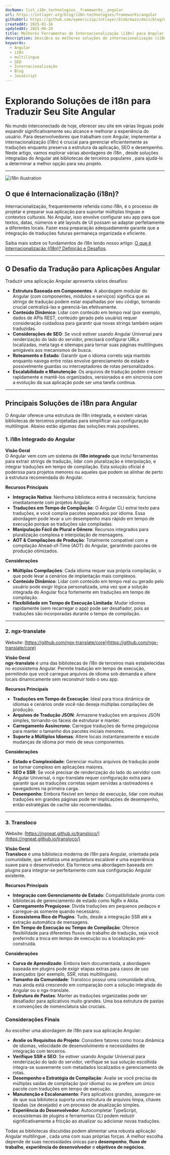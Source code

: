 ```yaml
---
docName: list_i18n_technologies__frameworks__angular
url: https://intlayer.org/blog/i18n-technologies/frameworks/angular
githubUrl: https://github.com/aymericzip/intlayer/blob/main/docs/blog/en/list_i18n_technologies/frameworks/angular.md
createdAt: 2025-01-16
updatedAt: 2025-06-29
title: Melhores Ferramentas de Internacionalização (i18n) para Angular
description: Descubra os melhores soluções de internacionalização (i18n) para enfrentar desafios de tradução, melhorar a pesquisa na web e oferecer uma experiência web global sem problemas.
keywords:
  - Angular
  - i18n
  - multilíngue
  - SEO
  - Internacionalização
  - Blog
  - JavaScript
---
```


# Explorando Soluções de i18n para Traduzir Seu Site Angular

No mundo interconectado de hoje, oferecer seu site em várias línguas pode expandir significativamente seu alcance e melhorar a experiência do usuário. Para desenvolvedores que trabalham com Angular, implementar a internacionalização (i18n) é crucial para gerenciar eficientemente as traduções enquanto preserva a estrutura da aplicação, SEO e desempenho. Neste artigo, vamos explorar várias abordagens de i18n , desde soluções integradas do Angular até bibliotecas de terceiros populares , para ajudá-lo a determinar a melhor opção para seu projeto.

---

![i18n illustration](https://github.com/aymericzip/intlayer/blob/main/docs/blog/assets/i18n.webp)

## O que é Internacionalização (i18n)?

Internacionalização, frequentemente referida como i18n, é o processo de projetar e preparar sua aplicação para suportar múltiplas línguas e contextos culturais. No Angular, isso envolve configurar seu app para que textos, datas, números e até layouts de UI possam se adaptar perfeitamente a diferentes locais. Fazer essa preparação adequadamente garante que a integração de traduções futuras permaneça organizada e eficiente.

Saiba mais sobre os fundamentos de i18n lendo nosso artigo: [O que é Internacionalização (i18n)? Definição e Desafios](https://github.com/aymericzip/intlayer/blob/main/docs/blog/pt/what_is_internationalization.md).

---

## O Desafio da Tradução para Aplicações Angular

Traduzir uma aplicação Angular apresenta vários desafios:

- **Estrutura Baseada em Componentes**: A abordagem modular do Angular (com componentes, módulos e serviços) significa que as strings de tradução podem estar espalhadas por seu código, tornando crucial centralizá-las e gerenciá-las efetivamente.
- **Conteúdo Dinâmico**: Lidar com conteúdo em tempo real (por exemplo, dados de APIs REST, conteúdo gerado pelo usuário) requer consideração cuidadosa para garantir que novas strings também sejam traduzidas.
- **Considerações de SEO**: Se você estiver usando Angular Universal para renderização do lado do servidor, precisará configurar URLs localizadas, meta tags e sitemaps para tornar suas páginas multilíngues amigáveis aos mecanismos de busca.
- **Roteamento e Estado**: Garantir que o idioma correto seja mantido enquanto navega entre rotas envolve gerenciamento de estado e possivelmente guardas ou interceptadores de rotas personalizados.
- **Escalabilidade e Manutenção**: Os arquivos de tradução podem crescer rapidamente e mantê-los organizados, versionados e em sincronia com a evolução da sua aplicação pode ser uma tarefa contínua.

---

## Principais Soluções de i18n para Angular

O Angular oferece uma estrutura de i18n integrada, e existem várias bibliotecas de terceiros projetadas para simplificar sua configuração multilíngue. Abaixo estão algumas das soluções mais populares.

### 1. i18n Integrado do Angular

**Visão Geral**  
O Angular vem com um sistema de **i18n integrado** que inclui ferramentas para extrair strings de tradução, lidar com pluralização e interpolação, e integrar traduções em tempo de compilação. Esta solução oficial é poderosa para projetos menores ou aqueles que podem se alinhar de perto à estrutura recomendada do Angular.

**Recursos Principais**

- **Integração Nativa**: Nenhuma biblioteca extra é necessária; funciona imediatamente com projetos Angular.
- **Traduções em Tempo de Compilação**: O Angular CLI extrai texto para traduções, e você compila pacotes separados por idioma. Essa abordagem pode levar a um desempenho mais rápido em tempo de execução porque as traduções são compiladas.
- **Manipulação Fácil de Plural e Gênero**: Recursos integrados para pluralização complexa e interpolação de mensagens.
- **AOT & Compilações de Produção**: Totalmente compatível com a compilação Ahead-of-Time (AOT) do Angular, garantindo pacotes de produção otimizados.

**Considerações**

- **Múltiplas Compilações**: Cada idioma requer sua própria compilação, o que pode levar a cenários de implantação mais complexos.
- **Conteúdo Dinâmico**: Lidar com conteúdo em tempo real ou gerado pelo usuário pode exigir lógica personalizada, uma vez que a solução integrada do Angular foca fortemente em traduções em tempo de compilação.
- **Flexibilidade em Tempo de Execução Limitada**: Mudar idiomas rapidamente (sem recarregar o app) pode ser desafiador, pois as traduções são incorporadas durante o tempo de compilação.

---

### 2. ngx-translate

Website: [https://github.com/ngx-translate/core](https://github.com/ngx-translate/core)

**Visão Geral**  
**ngx-translate** é uma das bibliotecas de i18n de terceiros mais estabelecidas no ecossistema Angular. Permite tradução em tempo de execução, permitindo que você carregue arquivos de idioma sob demanda e altere locais dinamicamente sem reconstruir todo o seu app.

**Recursos Principais**

- **Traduções em Tempo de Execução**: Ideal para troca dinâmica de idiomas e cenários onde você não deseja múltiplas compilações de produção.
- **Arquivos de Tradução JSON**: Armazene traduções em arquivos JSON simples, tornando-os fáceis de estruturar e manter.
- **Carregamento Assíncrono**: Carregue traduções de forma preguiçosa para manter o tamanho dos pacotes iniciais menores.
- **Suporte a Múltiplos Idiomas**: Altere locais instantaneamente e escute mudanças de idioma por meio de seus componentes.

**Considerações**

- **Estado e Complexidade**: Gerenciar muitos arquivos de tradução pode se tornar complexo em aplicações maiores.
- **SEO e SSR**: Se você precisar de renderização do lado do servidor com Angular Universal, o ngx-translate requer configuração extra para garantir que as traduções corretas sejam servidas a rastreadores e navegadores na primeira carga.
- **Desempenho**: Embora flexível em tempo de execução, lidar com muitas traduções em grandes páginas pode ter implicações de desempenho, então estratégias de cache são recomendadas.

---

### 3. Transloco

Website: [https://ngneat.github.io/transloco/](https://ngneat.github.io/transloco/)

**Visão Geral**  
**Transloco** é uma biblioteca moderna de i18n para Angular, orientada pela comunidade, que enfatiza uma arquitetura escalável e uma experiência suave para o desenvolvedor. Ela fornece uma abordagem baseada em plugins para integrar-se perfeitamente com sua configuração Angular existente.

**Recursos Principais**

- **Integração com Gerenciamento de Estado**: Compatibilidade pronta com bibliotecas de gerenciamento de estado como NgRx e Akita.
- **Carregamento Preguiçoso**: Divida traduções em pequenos pedaços e carregue-as somente quando necessário.
- **Ecossistema Rico de Plugins**: Tudo, desde a integração SSR até a extração automática de mensagens.
- **Em Tempo de Execução ou Tempo de Compilação**: Oferece flexibilidade para diferentes fluxos de trabalho de tradução, seja você preferindo a troca em tempo de execução ou a localização pré-construída.

**Considerações**

- **Curva de Aprendizado**: Embora bem documentada, a abordagem baseada em plugins pode exigir etapas extras para casos de uso avançados (por exemplo, SSR, rotas multilíngues).
- **Tamanho da Comunidade**: Transloco possui uma comunidade ativa, mas ainda está crescendo em comparação com a solução integrada do Angular ou o ngx-translate.
- **Estrutura de Pastas**: Manter as traduções organizadas pode ser desafiador para aplicativos muito grandes. Uma boa estrutura de pastas e convenções de nomenclatura são cruciais.

### Considerações Finais

Ao escolher uma abordagem de i18n para sua aplicação Angular:

- **Avalie os Requisitos do Projeto**: Considere fatores como troca dinâmica de idiomas, velocidade de desenvolvimento e necessidades de integração com terceiros.
- **Verifique SSR e SEO**: Se estiver usando Angular Universal para renderização do lado do servidor, verifique se sua solução escolhida integra-se suavemente com metadados localizados e gerenciamento de rotas.
- **Desempenho e Estratégia de Compilação**: Avalie se você precisa de múltiplas saídas de compilação (por idioma) ou se prefere um único pacote com traduções em tempo de execução.
- **Manutenção e Escalonamento**: Para aplicativos grandes, assegure-se de que sua biblioteca suporta uma estrutura de arquivos limpa, chaves tipadas (se desejado) e um processo de atualização simples.
- **Experiência do Desenvolvedor**: Autocompletar TypeScript, ecossistemas de plugins e ferramentas CLI podem reduzir significativamente a fricção ao atualizar ou adicionar novas traduções.

Todas as bibliotecas discutidas podem alimentar uma robusta aplicação Angular multilíngue , cada uma com suas próprias forças. A melhor escolha depende de suas necessidades únicas para **desempenho**, **fluxo de trabalho**, **experiência do desenvolvedor** e **objetivos de negócios**.
